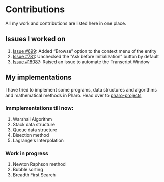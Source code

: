# Contributions
All my work and contributions are listed here in one place.

## Issues I worked on

1. [Issue #699](https://github.com/cormas/cormas/pull/804): Added “Browse” option to the context menu of the entity
2. [Issue #781](https://github.com/cormas/cormas/pull/789): Unchecked the “Ask before Initialization” button by default
3. [Issue #18087](https://github.com/pharo-project/pharo/issues/18087): Raised an issue to automate the Transcript Window

## My implementations
I have tried to implement some programs, data structures and algorithms and mathematical methods in Pharo.
Head over to [pharo-projects](https://github.com/prachi-gaurav/pharo-projects)
### Immplementations till now:
1. Warshall Algorithm
2. Stack data structure
3. Queue data structure
4. Bisection method
5. Lagrange's Interpolation
### Work in progress
1. Newton Raphson method
2. Bubble sorting
3. Breadth First Search
